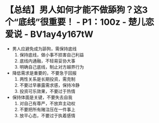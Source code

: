 # 【总结】男人如何才能不做舔狗？这3个“底线”很重要！ - P1：100z - 楚儿恋爱说 - BV1ay4y167tW

-   男人应避免成为舔狗，需保持底线
    1.  保持底线，做小事不损害自己利益
    2.  底线内通融，不轻易妥协大事
    3.  明确自己底线，制止对方越界行为
-   降低需求是重要的，不要急于回报
    1.  两性关系是长期投资，需克制
    2.  不要过早暴露需求感，保持冷静
    3.  投资可乐效果，不要过于热情
-   保持体面是关键，不要失去自我
    1.  对自己有尊严，不放弃主动权
    2.  不要把所有赌注压在一件事上
    3.  放平心态，不要过于执着感情